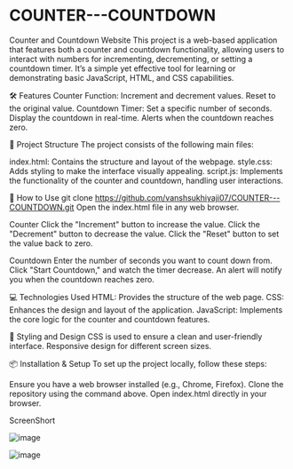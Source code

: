 # COUNTER---COUNTDOWN

Counter and Countdown Website
This project is a web-based application that features both a counter and countdown functionality, allowing users to interact with numbers for incrementing, decrementing, or setting a countdown timer. It’s a simple yet effective tool for learning or demonstrating basic JavaScript, HTML, and CSS capabilities.

🛠️ Features
Counter Function:
Increment and decrement values.
Reset to the original value.
Countdown Timer:
Set a specific number of seconds.
Display the countdown in real-time.
Alerts when the countdown reaches zero.

📂 Project Structure
The project consists of the following main files:

index.html: Contains the structure and layout of the webpage.
style.css: Adds styling to make the interface visually appealing.
script.js: Implements the functionality of the counter and countdown, handling user interactions.

🚀 How to Use
git clone https://github.com/vanshsukhiyaji07/COUNTER---COUNTDOWN.git
Open the index.html file in any web browser.

Counter
Click the "Increment" button to increase the value.
Click the "Decrement" button to decrease the value.
Click the "Reset" button to set the value back to zero.

Countdown
Enter the number of seconds you want to count down from.
Click "Start Countdown," and watch the timer decrease.
An alert will notify you when the countdown reaches zero.

💻 Technologies Used
HTML: Provides the structure of the web page.
CSS: Enhances the design and layout of the application.
JavaScript: Implements the core logic for the counter and countdown features.

🎨 Styling and Design
CSS is used to ensure a clean and user-friendly interface.
Responsive design for different screen sizes.

📦 Installation & Setup
To set up the project locally, follow these steps:

Ensure you have a web browser installed (e.g., Chrome, Firefox).
Clone the repository using the command above.
Open index.html directly in your browser.

ScreenShort

![image](https://github.com/user-attachments/assets/53731e7b-48d3-41a1-8da0-027f1d32cac8)

![image](https://github.com/user-attachments/assets/cf6f4a00-9d0d-482a-b84a-fc38f2917e8e)


